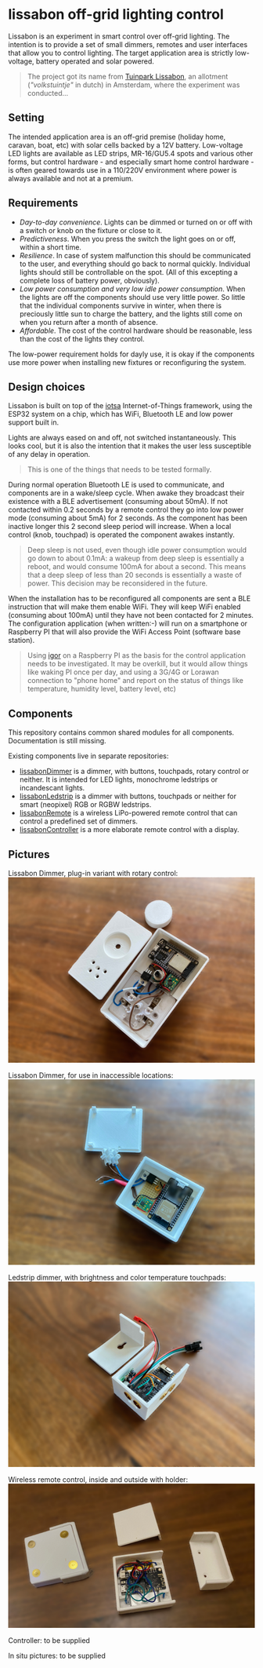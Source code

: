 # lissabon off-grid lighting control

Lissabon is an experiment in smart control over off-grid lighting. The intention is to provide a set of small dimmers, remotes and user interfaces that allow you to control lighting. The target application area is strictly low-voltage, battery operated and solar powered. 

> The project got its name from [Tuinpark Lissabon](https://www.tuinparklissabon.nl), an allotment (_"volkstuintje"_ in dutch) in Amsterdam, where the experiment was conducted... 

## Setting

The intended application area is an off-grid premise (holiday home, caravan, boat, etc) with solar cells backed by a 12V battery. Low-voltage LED lights are available as LED strips, MR-16/GU5.4 spots and various other forms, but control hardware - and especially smart home control hardware - is often geared towards use in a 110/220V environment where power is always available and not at a premium.

## Requirements

- _Day-to-day convenience_. Lights can be dimmed or turned on or off with a switch or knob on the fixture or close to it.
- _Predictiveness_. When you press the switch the light goes on or off, within a short time. 
- _Resilience_. In case of system malfunction this should be communicated to the user, and everything should go back to normal quickly. Individual lights should still be controllable on the spot. (All of this excepting a complete loss of battery power, obviously).
- _Low power consumption and very low idle power consumption_. When the lights are off the components should use very little power. So little that the individual components survive in winter, when there is preciously little sun to charge the battery, and the lights still come on when you return after a month of absence.
- _Affordable_. The cost of the control hardware should be reasonable, less than the cost of the lights they control.

The low-power requirement holds for dayly use, it is okay if the components use more power when installing new fixtures or reconfiguring the system.

## Design choices

Lissabon is built on top of the [iotsa](https://github.com/cwi-dis/iotsa) Internet-of-Things framework, using the ESP32 system on a chip, which has WiFi, Bluetooth LE and low power support built in.

Lights are always eased on and off, not switched instantaneously. This looks cool, but it is also the intention that it makes the user less susceptible of any delay in operation.

> This is one of the things that needs to be tested formally.

During normal operation Bluetooth LE is used to communicate, and components are in a wake/sleep cycle. When awake they broadcast their existence with a BLE advertisement (consuming about 50mA). If not contacted within 0.2 seconds by a remote control they go into low power mode (consuming about 5mA) for 2 seconds. As the component has been inactive longer this 2 second sleep period will increase. When a local control (knob, touchpad) is operated the component awakes instantly.

> Deep sleep is not used, even though idle power consumption would go down to about 0.1mA: a wakeup from deep sleep is essentially a reboot, and would consume 100mA for about a second. This means that a deep sleep of less than 20 seconds is essentially a waste of power. This decision may be reconsidered in the future.

When the installation has to be reconfigured all components are sent a BLE instruction that will make them enable WiFi. They will keep WiFi enabled (consuming about 100mA) until they have not been contacted for 2 minutes. The configuration application (when written:-) will run on a smartphone or Raspberry PI that will also provide the WiFi Access Point (software base station).

> Using [igor](https://github.com/cwi-dis/igor) on a Raspberry PI as the basis for the control application needs to be investigated. It may be overkill, but it would allow things like waking PI once per day, and using a 3G/4G or Lorawan connection to "phone home" and report on the status of things like temperature, humidity level, battery level, etc)

## Components

This repository contains common shared modules for all components. Documentation
is still missing.

Existing components live in separate repositories:

- [lissabonDimmer](https://github.com/cwi-dis/lissabonDimmer) is a dimmer, with buttons, touchpads, rotary control or neither. It is intended for LED lights, monochrome ledstrips or incandescant lights.
- [lissabonLedstrip](https://github.com/cwi-dis/lissabonLedstrip) is a dimmer with buttons, touchpads or neither for smart (neopixel) RGB or RGBW ledstrips.
- [lissabonRemote](https://github.com/cwi-dis/lissabonRemote) is a wireless LiPo-powered remote control that can control a predefined set of dimmers.
- [lissabonController](https://github.com/cwi-dis/lissabonController) is a more elaborate remote control with a display.

## Pictures

Lissabon Dimmer, plug-in variant with rotary control:
![Plugin Dimmer](images/plugindimmer.jpg)

Lissabon Dimmer, for use in inaccessible locations:
![Hidden Dimmer](images/hiddendimmer.jpg)

Ledstrip dimmer, with brightness and color temperature touchpads:
![Ledstrip Dimmer](images/ledstripdimmer.jpg)

Wireless remote control, inside and outside with holder:
![Wireless Remote](images/remote.jpg)


Controller: to be supplied

In situ pictures: to be supplied
